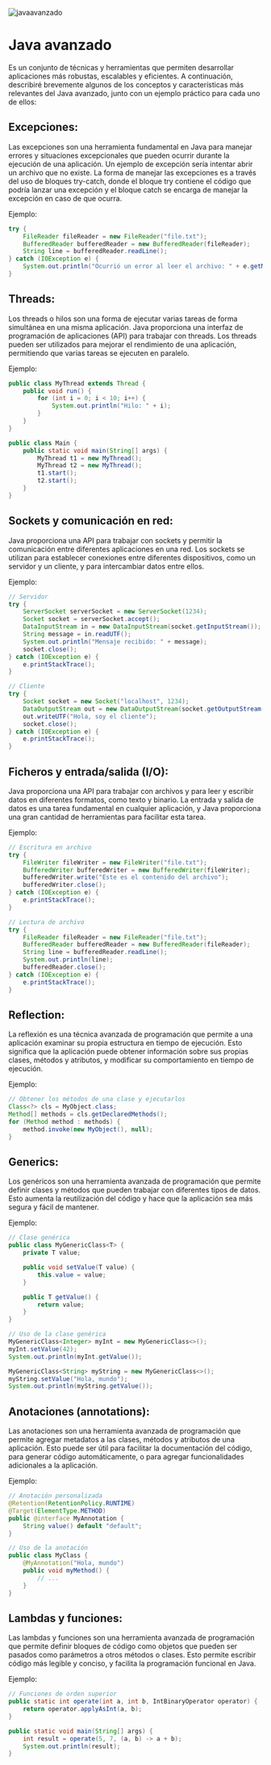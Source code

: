 ![javaavanzado](https://user-images.githubusercontent.com/75398496/233447845-a3b83fac-922a-42b8-aa7b-eda52be606ae.png)

# Java avanzado
Es un conjunto de técnicas y herramientas que permiten desarrollar aplicaciones más robustas, escalables y eficientes. A continuación, describiré brevemente algunos de los conceptos y características más relevantes del Java avanzado, junto con un ejemplo práctico para cada uno de ellos:

## Excepciones: 
Las excepciones son una herramienta fundamental en Java para manejar errores y situaciones excepcionales que pueden ocurrir durante la ejecución de una aplicación. Un ejemplo de excepción sería intentar abrir un archivo que no existe. La forma de manejar las excepciones es a través del uso de bloques try-catch, donde el bloque try contiene el código que podría lanzar una excepción y el bloque catch se encarga de manejar la excepción en caso de que ocurra.

Ejemplo:

```java
try {
    FileReader fileReader = new FileReader("file.txt");
    BufferedReader bufferedReader = new BufferedReader(fileReader);
    String line = bufferedReader.readLine();
} catch (IOException e) {
    System.out.println("Ocurrió un error al leer el archivo: " + e.getMessage());
}
```

## Threads:
Los threads o hilos son una forma de ejecutar varias tareas de forma simultánea en una misma aplicación. Java proporciona una interfaz de programación de aplicaciones (API) para trabajar con threads. Los threads pueden ser utilizados para mejorar el rendimiento de una aplicación, permitiendo que varias tareas se ejecuten en paralelo.

Ejemplo:

```java
public class MyThread extends Thread {
    public void run() {
        for (int i = 0; i < 10; i++) {
            System.out.println("Hilo: " + i);
        }
    }
}

public class Main {
    public static void main(String[] args) {
        MyThread t1 = new MyThread();
        MyThread t2 = new MyThread();
        t1.start();
        t2.start();
    }
}
```

## Sockets y comunicación en red: 
Java proporciona una API para trabajar con sockets y permitir la comunicación entre diferentes aplicaciones en una red. Los sockets se utilizan para establecer conexiones entre diferentes dispositivos, como un servidor y un cliente, y para intercambiar datos entre ellos.

Ejemplo:

```java
// Servidor
try {
    ServerSocket serverSocket = new ServerSocket(1234);
    Socket socket = serverSocket.accept();
    DataInputStream in = new DataInputStream(socket.getInputStream());
    String message = in.readUTF();
    System.out.println("Mensaje recibido: " + message);
    socket.close();
} catch (IOException e) {
    e.printStackTrace();
}

// Cliente
try {
    Socket socket = new Socket("localhost", 1234);
    DataOutputStream out = new DataOutputStream(socket.getOutputStream());
    out.writeUTF("Hola, soy el cliente");
    socket.close();
} catch (IOException e) {
    e.printStackTrace();
}
```

## Ficheros y entrada/salida (I/O): 
Java proporciona una API para trabajar con archivos y para leer y escribir datos en diferentes formatos, como texto y binario. La entrada y salida de datos es una tarea fundamental en cualquier aplicación, y Java proporciona una gran cantidad de herramientas para facilitar esta tarea.

Ejemplo:

```java
// Escritura en archivo
try {
    FileWriter fileWriter = new FileWriter("file.txt");
    BufferedWriter bufferedWriter = new BufferedWriter(fileWriter);
    bufferedWriter.write("Este es el contenido del archivo");
    bufferedWriter.close();
} catch (IOException e) {
    e.printStackTrace();
}

// Lectura de archivo
try {
    FileReader fileReader = new FileReader("file.txt");
    BufferedReader bufferedReader = new BufferedReader(fileReader);
    String line = bufferedReader.readLine();
    System.out.println(line);
    bufferedReader.close();
} catch (IOException e) {
    e.printStackTrace();
}
```

## Reflection:
La reflexión es una técnica avanzada de programación que permite a una aplicación examinar su propia estructura en tiempo de ejecución. Esto significa que la aplicación puede obtener información sobre sus propias clases, métodos y atributos, y modificar su comportamiento en tiempo de ejecución.

Ejemplo:

```java
// Obtener los métodos de una clase y ejecutarlos
Class<?> cls = MyObject.class;
Method[] methods = cls.getDeclaredMethods();
for (Method method : methods) {
    method.invoke(new MyObject(), null);
}
```

## Generics:
Los genéricos son una herramienta avanzada de programación que permite definir clases y métodos que pueden trabajar con diferentes tipos de datos. Esto aumenta la reutilización del código y hace que la aplicación sea más segura y fácil de mantener.

Ejemplo:

```java
// Clase genérica
public class MyGenericClass<T> {
    private T value;

    public void setValue(T value) {
        this.value = value;
    }

    public T getValue() {
        return value;
    }
}

// Uso de la clase genérica
MyGenericClass<Integer> myInt = new MyGenericClass<>();
myInt.setValue(42);
System.out.println(myInt.getValue());

MyGenericClass<String> myString = new MyGenericClass<>();
myString.setValue("Hola, mundo");
System.out.println(myString.getValue());
```

## Anotaciones (annotations): 
Las anotaciones son una herramienta avanzada de programación que permite agregar metadatos a las clases, métodos y atributos de una aplicación. Esto puede ser útil para facilitar la documentación del código, para generar código automáticamente, o para agregar funcionalidades adicionales a la aplicación.

Ejemplo:

```java
// Anotación personalizada
@Retention(RetentionPolicy.RUNTIME)
@Target(ElementType.METHOD)
public @interface MyAnnotation {
    String value() default "default";
}

// Uso de la anotación
public class MyClass {
    @MyAnnotation("Hola, mundo")
    public void myMethod() {
        // ...
    }
}
```

## Lambdas y funciones:
Las lambdas y funciones son una herramienta avanzada de programación que permite definir bloques de código como objetos que pueden ser pasados como parámetros a otros métodos o clases. Esto permite escribir código más legible y conciso, y facilita la programación funcional en Java.

Ejemplo:

```java
// Funciones de orden superior
public static int operate(int a, int b, IntBinaryOperator operator) {
    return operator.applyAsInt(a, b);
}

public static void main(String[] args) {
    int result = operate(5, 7, (a, b) -> a + b);
    System.out.println(result);
}
```
